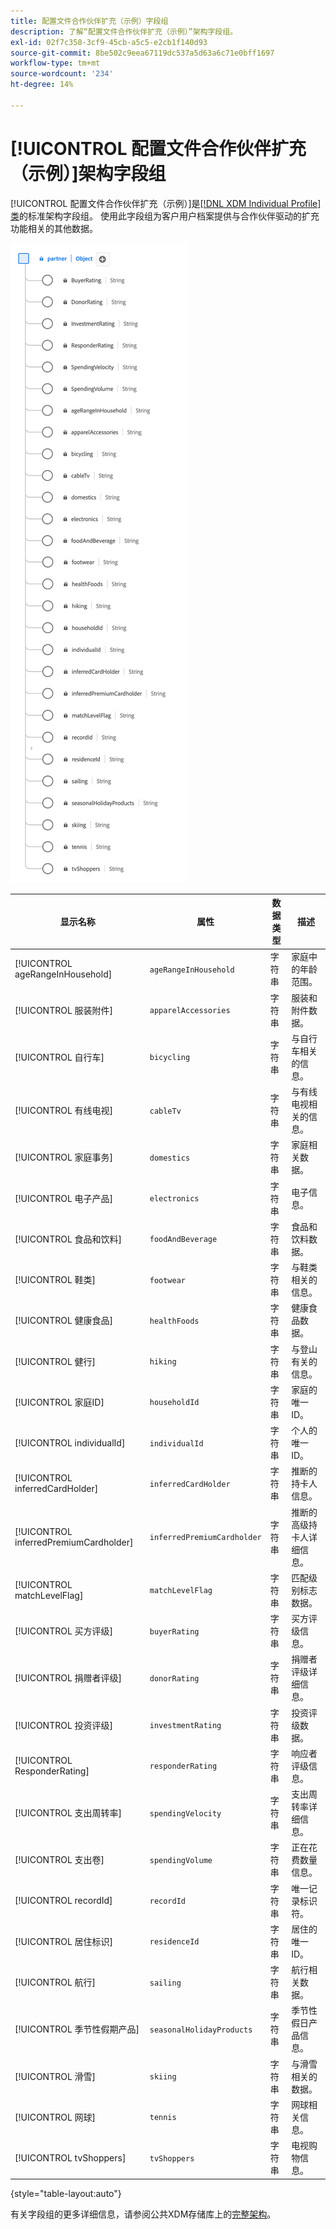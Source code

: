 ```yaml
---
title: 配置文件合作伙伴扩充（示例）字段组
description: 了解“配置文件合作伙伴扩充（示例）”架构字段组。
exl-id: 02f7c358-3cf9-45cb-a5c5-e2cb1f140d93
source-git-commit: 8be502c9eea67119dc537a5d63a6c71e0bff1697
workflow-type: tm+mt
source-wordcount: '234'
ht-degree: 14%

---
```


# [!UICONTROL 配置文件合作伙伴扩充（示例）]架构字段组

[!UICONTROL 配置文件合作伙伴扩充（示例）]是[[!DNL XDM Individual Profile] 类](../../classes/individual-profile.md)的标准架构字段组。 使用此字段组为客户用户档案提供与合作伙伴驱动的扩充功能相关的其他数据。

![&#x200B; [!UICONTROL 配置文件合作伙伴扩充（示例）]字段组的图表。](../../images/field-groups/profile-partner-enrichment-sample.png)

| 显示名称 | 属性 | 数据类型 | 描述 |
|-----------------------------|------------------------|-----------|----------------------------------|
| [!UICONTROL ageRangeInHousehold] | `ageRangeInHousehold` | 字符串 | 家庭中的年龄范围。 |
| [!UICONTROL 服装附件] | `apparelAccessories` | 字符串 | 服装和附件数据。 |
| [!UICONTROL 自行车] | `bicycling` | 字符串 | 与自行车相关的信息。 |
| [!UICONTROL 有线电视] | `cableTv` | 字符串 | 与有线电视相关的信息。 |
| [!UICONTROL 家庭事务] | `domestics` | 字符串 | 家庭相关数据。 |
| [!UICONTROL 电子产品] | `electronics` | 字符串 | 电子信息。 |
| [!UICONTROL 食品和饮料] | `foodAndBeverage` | 字符串 | 食品和饮料数据。 |
| [!UICONTROL 鞋类] | `footwear` | 字符串 | 与鞋类相关的信息。 |
| [!UICONTROL 健康食品] | `healthFoods` | 字符串 | 健康食品数据。 |
| [!UICONTROL 健行] | `hiking` | 字符串 | 与登山有关的信息。 |
| [!UICONTROL 家庭ID] | `householdId` | 字符串 | 家庭的唯一ID。 |
| [!UICONTROL individualId] | `individualId` | 字符串 | 个人的唯一ID。 |
| [!UICONTROL inferredCardHolder] | `inferredCardHolder` | 字符串 | 推断的持卡人信息。 |
| [!UICONTROL inferredPremiumCardholder] | `inferredPremiumCardholder` | 字符串 | 推断的高级持卡人详细信息。 |
| [!UICONTROL matchLevelFlag] | `matchLevelFlag` | 字符串 | 匹配级别标志数据。 |
| [!UICONTROL 买方评级] | `buyerRating` | 字符串 | 买方评级信息。 |
| [!UICONTROL 捐赠者评级] | `donorRating` | 字符串 | 捐赠者评级详细信息。 |
| [!UICONTROL 投资评级] | `investmentRating` | 字符串 | 投资评级数据。 |
| [!UICONTROL ResponderRating] | `responderRating` | 字符串 | 响应者评级信息。 |
| [!UICONTROL 支出周转率] | `spendingVelocity` | 字符串 | 支出周转率详细信息。 |
| [!UICONTROL 支出卷] | `spendingVolume` | 字符串 | 正在花费数量信息。 |
| [!UICONTROL recordId] | `recordId` | 字符串 | 唯一记录标识符。 |
| [!UICONTROL 居住标识] | `residenceId` | 字符串 | 居住的唯一ID。 |
| [!UICONTROL 航行] | `sailing` | 字符串 | 航行相关数据。 |
| [!UICONTROL 季节性假期产品] | `seasonalHolidayProducts` | 字符串 | 季节性假日产品信息。 |
| [!UICONTROL 滑雪] | `skiing` | 字符串 | 与滑雪相关的数据。 |
| [!UICONTROL 网球] | `tennis` | 字符串 | 网球相关信息。 |
| [!UICONTROL tvShoppers] | `tvShoppers` | 字符串 | 电视购物信息。 |

{style="table-layout:auto"}

有关字段组的更多详细信息，请参阅公共XDM存储库上的[完整架构](https://github.com/adobe/xdm/blob/master/components/fieldgroups/profile/partner-profile-enrichment/profile-partner-enrichment-sample.schema.json)。
